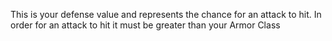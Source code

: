 This is your defense value and represents the chance for an attack to hit. In order for an attack to hit it must be greater than your Armor Class